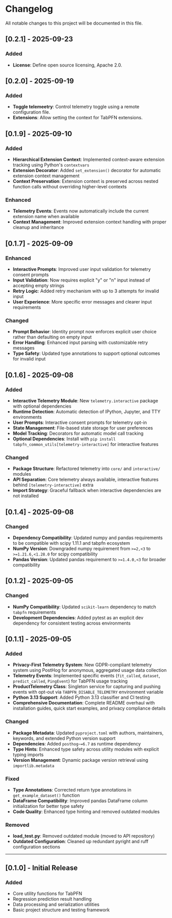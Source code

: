 # Changelog

All notable changes to this project will be documented in this file.

## [0.2.1] - 2025-09-23

### Added
- **License**: Define open source licensing, Apache 2.0.

## [0.2.0] - 2025-09-19

### Added
- **Toggle telemeetry**: Control telemetry toggle using a remote configuration file.
- **Extensions**: Allow setting the context for TabPFN extensions.

## [0.1.9] - 2025-09-10

### Added
- **Hierarchical Extension Context**: Implemented context-aware extension tracking using Python's `contextvars`
- **Extension Decorator**: Added `set_extension()` decorator for automatic extension context management
- **Context Preservation**: Extension context is preserved across nested function calls without overriding higher-level contexts

### Enhanced
- **Telemetry Events**: Events now automatically include the current extension name when available
- **Context Management**: Improved extension context handling with proper cleanup and inheritance

## [0.1.7] - 2025-09-09

### Enhanced
- **Interactive Prompts**: Improved user input validation for telemetry consent prompts
- **Input Validation**: Now requires explicit "y" or "n" input instead of accepting empty strings
- **Retry Logic**: Added retry mechanism with up to 3 attempts for invalid input
- **User Experience**: More specific error messages and clearer input requirements

### Changed
- **Prompt Behavior**: Identity prompt now enforces explicit user choice rather than defaulting on empty input
- **Error Handling**: Enhanced input parsing with customizable retry messages
- **Type Safety**: Updated type annotations to support optional outcomes for invalid input

## [0.1.6] - 2025-09-08

### Added
- **Interactive Telemetry Module**: New `telemetry.interactive` package with optional dependencies
- **Runtime Detection**: Automatic detection of IPython, Jupyter, and TTY environments
- **User Prompts**: Interactive consent prompts for telemetry opt-in
- **State Management**: File-based state storage for user preferences
- **Model Tracking**: Decorators for automatic model call tracking
- **Optional Dependencies**: Install with `pip install tabpfn_common_utils[telemetry-interactive]` for interactive features

### Changed
- **Package Structure**: Refactored telemetry into `core/` and `interactive/` modules
- **API Separation**: Core telemetry always available, interactive features behind `[telemetry-interactive]` extra
- **Import Strategy**: Graceful fallback when interactive dependencies are not installed

## [0.1.4] - 2025-09-08

### Changed
- **Dependency Compatibility**: Updated numpy and pandas requirements to be compatible with scipy 1.11.1 and tabpfn ecosystem
- **NumPy Version**: Downgraded numpy requirement from `>=2,<3` to `>=1.21.6,<1.28.0` for scipy compatibility
- **Pandas Version**: Updated pandas requirement to `>=1.4.0,<3` for broader compatibility

## [0.1.2] - 2025-09-05

### Changed
- **NumPy Compatibility**: Updated `scikit-learn` dependency to match `tabpfn` requirements
- **Development Dependencies**: Added pytest as an explicit dev dependency for consistent testing across environments

## [0.1.1] - 2025-09-05

### Added
- **Privacy-First Telemetry System**: New GDPR-compliant telemetry system using PostHog for anonymous, aggregated usage data collection
- **Telemetry Events**: Implemented specific events (`fit_called`, `dataset`, `predict_called`, `PingEvent`) for TabPFN usage tracking
- **ProductTelemetry Class**: Singleton service for capturing and pushing events with opt-out via `TABPFN_DISABLE_TELEMETRY` environment variable
- **Python 3.13 Support**: Added Python 3.13 classifier and CI testing
- **Comprehensive Documentation**: Complete README overhaul with installation guides, quick start examples, and privacy compliance details

### Changed
- **Package Metadata**: Updated `pyproject.toml` with authors, maintainers, keywords, and extended Python version support
- **Dependencies**: Added `posthog~=6.7` as runtime dependency
- **Type Hints**: Enhanced type safety across utility modules with explicit typing imports
- **Version Management**: Dynamic package version retrieval using `importlib.metadata`

### Fixed
- **Type Annotations**: Corrected return type annotations in `get_example_dataset()` function
- **DataFrame Compatibility**: Improved pandas DataFrame column initialization for better type safety
- **Code Quality**: Enhanced type hinting and removed outdated modules

### Removed
- **load_test.py**: Removed outdated module (moved to API repository)
- **Outdated Configuration**: Cleaned up redundant pyright and ruff configuration sections

---

## [0.1.0] - Initial Release

### Added
- Core utility functions for TabPFN
- Regression prediction result handling
- Data processing and serialization utilities
- Basic project structure and testing framework